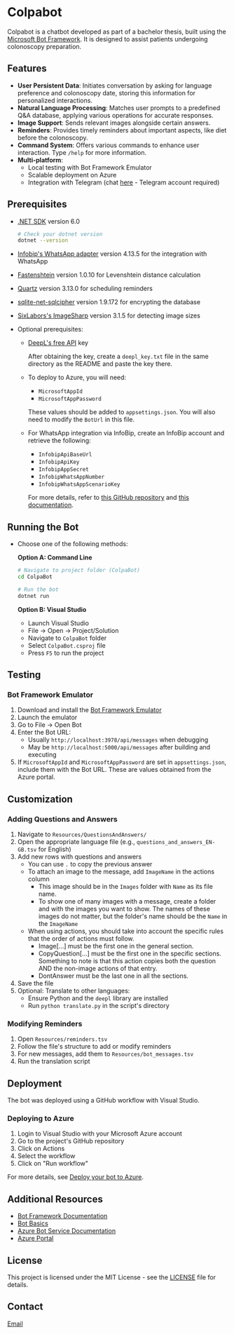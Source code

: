 # Colpabot

Colpabot is a chatbot developed as part of a bachelor thesis, built using the [Microsoft Bot Framework](https://dev.botframework.com). It is designed to assist patients undergoing colonoscopy preparation.

## Features

- **User Persistent Data**: Initiates conversation by asking for language preference and colonoscopy date, storing this information for personalized interactions.
- **Natural Language Processing**: Matches user prompts to a predefined Q&A database, applying various operations for accurate responses.
- **Image Support**: Sends relevant images alongside certain answers.
- **Reminders**: Provides timely reminders about important aspects, like diet before the colonoscopy.
- **Command System**: Offers various commands to enhance user interaction. Type `/help` for more information.
- **Multi-platform**: 
  - Local testing with Bot Framework Emulator
  - Scalable deployment on Azure
  - Integration with Telegram (chat [here](t.me/Colprepbot) - Telegram account required)

## Prerequisites

- [.NET SDK](https://dotnet.microsoft.com/download) version 6.0

  ```bash
  # Check your dotnet version
  dotnet --version
  ```
- [Infobip's WhatsApp adapter](https://github.com/BotBuilderCommunity/botbuilder-community-dotnet/tree/develop/libraries/Bot.Builder.Community.Adapters.Infobip.WhatsApp) version 4.13.5 for the integration with WhatsApp
- [Fastenshtein](https://github.com/DanHarltey/Fastenshtein) version 1.0.10 for Levenshtein distance calculation
- [Quartz](https://www.nuget.org/packages/Quartz) version 3.13.0 for scheduling reminders
- [sqlite-net-sqlcipher](https://www.nuget.org/packages/sqlite-net-sqlcipher) version 1.9.172 for encrypting the database
- [SixLabors's ImageSharp](https://sixlabors.com/products/imagesharp/) version 3.1.5 for detecting image sizes
- Optional prerequisites:
  - [DeepL's free API](https://www.deepl.com/en/pro#developer) key
    
    After obtaining the key, create a `deepl_key.txt` file in the same directory as the README and paste the key there.

  - To deploy to Azure, you will need:
    - `MicrosoftAppId`
    - `MicrosoftAppPassword` 
    
    These values should be added to `appsettings.json`. You will also need to modify the `BotUrl` in this file.
  
  - For WhatsApp integration via InfoBip, create an InfoBip account and retrieve the following:
    - `InfobipApiBaseUrl`
    - `InfobipApiKey`
    - `InfobipAppSecret`
    - `InfobipWhatsAppNumber`
    - `InfobipWhatsAppScenarioKey`

    For more details, refer to [this GitHub repository](https://github.com/BotBuilderCommunity/botbuilder-community-dotnet/tree/develop/libraries/Bot.Builder.Community.Adapters.Infobip.WhatsApp) and [this documentation](https://www.infobip.com/docs/integrations/microsoft-bot-framework).

## Running the Bot

- Choose one of the following methods:

  **Option A: Command Line**

  ```bash
  # Navigate to project folder (ColpaBot)
  cd ColpaBot

  # Run the bot
  dotnet run
  ```

  **Option B: Visual Studio**

  - Launch Visual Studio
  - File -> Open -> Project/Solution
  - Navigate to `ColpaBot` folder
  - Select `ColpaBot.csproj` file
  - Press `F5` to run the project

## Testing

### Bot Framework Emulator

1. Download and install the [Bot Framework Emulator](https://github.com/microsoft/botframework-emulator/releases)
2. Launch the emulator
3. Go to File -> Open Bot
4. Enter the Bot URL:
    - Usually `http://localhost:3978/api/messages` when debugging
    - May be `http://localhost:5000/api/messages` after building and executing
5. If `MicrosoftAppId` and `MicrosoftAppPassword` are set in `appsettings.json`, include them with the Bot URL. These are values obtained from the Azure portal.

## Customization

### Adding Questions and Answers

1. Navigate to `Resources/QuestionsAndAnswers/`
2. Open the appropriate language file (e.g., `questions_and_answers_EN-GB.tsv` for English)
3. Add new rows with questions and answers
    - You can use `.` to copy the previous answer
    - To attach an image to the message, add `ImageName` in the actions column
      - This image should be in the `Images` folder with `Name` as its file name.
      - To show one of many images with a message, create a folder and with the images you want to show. The names of these images do not matter, but the folder's name should be the `Name` in the `ImageName`
    - When using actions, you should take into account the specific rules that the order of actions must follow.
      - Image[...] must be the first one in the general section.
      - CopyQuestion[...] must be the first one in the specific sections. Something to note is that this action copies both the question AND the non-image actions of that entry.
      - DontAnswer must be the last one in all the sections.
4. Save the file
5. Optional: Translate to other languages:
    - Ensure Python and the `deepl` library are installed
    - Run `python translate.py` in the script's directory

### Modifying Reminders

1. Open `Resources/reminders.tsv`
2. Follow the file's structure to add or modify reminders
3. For new messages, add them to `Resources/bot_messages.tsv`
4. Run the translation script

## Deployment

The bot was deployed using a GitHub workflow with Visual Studio.

### Deploying to Azure

1. Login to Visual Studio with your Microsoft Azure account
2. Go to the project's GitHub repository
3. Click on Actions
4. Select the workflow
5. Click on "Run workflow"

For more details, see [Deploy your bot to Azure](https://aka.ms/azuredeployment).

## Additional Resources

- [Bot Framework Documentation](https://docs.botframework.com)
- [Bot Basics](https://docs.microsoft.com/azure/bot-service/bot-builder-basics?view=azure-bot-service-4.0)
- [Azure Bot Service Documentation](https://docs.microsoft.com/azure/bot-service/?view=azure-bot-service-4.0)
- [Azure Portal](https://portal.azure.com)

## License

This project is licensed under the MIT License - see the [LICENSE](LICENSE) file for details.

## Contact

[Email](mailto:juanarturoabaurreacalafell@gmail.com)